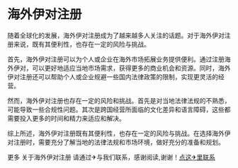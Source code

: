 # 海外伊对注册

随着全球化的发展，海外伊对注册成为了越来越多人关注的话题。对于海外伊对注册来说，既有其便利性，也存在一定的风险与挑战。

首先，海外伊对注册可以为个人或企业在海外市场拓展业务提供便利。通过注册海外伊对，可以更好地适应当地市场需求，获得更多的商业机会和资源。同时，海外伊对注册还可以帮助个人或企业规避一些国内法律政策的限制，实现更灵活的经营。

然而，海外伊对注册也存在一定的风险和挑战。首先是对当地法律法规的不熟悉，可能导致一些合规性问题。其次是跨国经营所面临的文化差异和语言障碍，这些都需要投入更多的时间和精力来适应和解决。

综上所述，海外伊对注册既有其便利性，也存在一定的风险与挑战。在选择海外伊对注册时，需要充分了解当地的法律法规和市场环境，做好充分的准备和规划。

更多 关于海外伊对注册 请通过✈与我们联系，感谢阅读,谢谢！[点这✈里联系](https://ss.k02.cc)